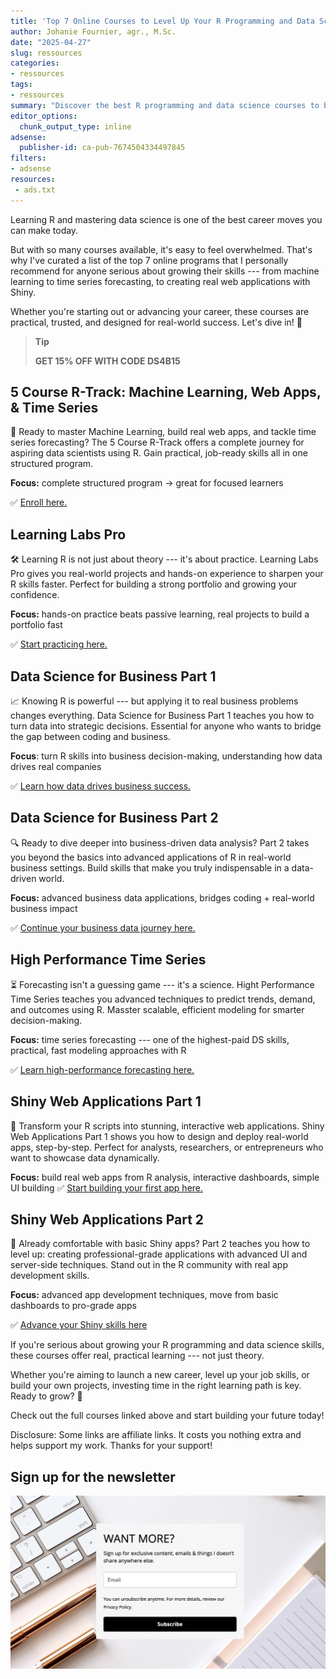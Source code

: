 ```yaml
---
title: 'Top 7 Online Courses to Level Up Your R Programming and Data Science Skills (2025 Edition)'
author: Johanie Fournier, agr., M.Sc.
date: "2025-04-27"
slug: ressources
categories:
- ressources
tags:
- ressources
summary: "Discover the best R programming and data science courses to boost your skills, build real-world projects, and grow your career. Start learning smarter today!"
editor_options: 
  chunk_output_type: inline
adsense:
  publisher-id: ca-pub-7674504334497845
filters:
- adsense
resources:
 - ads.txt 
---
```


<script async src="https://pagead2.googlesyndication.com/pagead/js/adsbygoogle.js?client=ca-pub-7674504334497845" crossorigin="anonymous"></script>

Learning R and mastering data science is one of the best career moves you can make today.

But with so many courses available, it's easy to feel overwhelmed.
That's why I've curated a list of the top 7 online programs that I personally recommend for anyone serious about growing their skills --- from machine learning to time series forecasting, to creating real web applications with Shiny.

Whether you're starting out or advancing your career, these courses are practical, trusted, and designed for real-world success.
Let's dive in! 🚀

> **Tip**
>
> **GET 15% OFF WITH CODE DS4B15**

## 5 Course R-Track: Machine Learning, Web Apps, & Time Series

🚀 Ready to master Machine Learning, build real web apps, and tackle time series forecasting? The 5 Course R-Track offers a complete journey for aspiring data scientists using R. Gain practical, job-ready skills all in one structured program.

**Focus:** complete structured program → great for focused learners

✅ [Enroll here.](Yhttps://university.business-science.io/p/5-course-bundle-machine-learning-web-apps-time-series/?coupon_code=DS4B15&affcode=173166_sqpk4nck)

## Learning Labs Pro

🛠️ Learning R is not just about theory --- it's about practice. Learning Labs Pro gives you real-world projects and hands-on experience to sharpen your R skills faster. Perfect for building a strong portfolio and growing your confidence.

**Focus:** hands-on practice beats passive learning, real projects to build a portfolio fast

✅ [Start practicing here.](Yhttps://university.business-science.io/p/learning-labs-pro/?coupon_code=DS4B15&affcode=173166_sqpk4nck)

## Data Science for Business Part 1

📈 Knowing R is powerful --- but applying it to real business problems changes everything. Data Science for Business Part 1 teaches you how to turn data into strategic decisions. Essential for anyone who wants to bridge the gap between coding and business.

**Focus**: turn R skills into business decision-making, understanding how data drives real companies

✅ [Learn how data drives business success.](Yhttps://university.business-science.io/p/ds4b-101-r-business-analysis-r/?coupon_code=DS4B15&affcode=173166_sqpk4nck)

## Data Science for Business Part 2

🔍 Ready to dive deeper into business-driven data analysis?
Part 2 takes you beyond the basics into advanced applications of R in real-world business settings. Build skills that make you truly indispensable in a data-driven world.

**Focus:** advanced business data applications, bridges coding + real-world business impact

✅ [Continue your business data journey here.](Yhttps://university.business-science.io/p/hr201-using-machine-learning-h2o-lime-to-predict-employee-turnover/?coupon_code=DS4B15&affcode=173166_sqpk4nck)

## High Performance Time Series

⏳ Forecasting isn't a guessing game --- it's a science. Hight Performance Time Series teaches you advanced techniques to predict trends, demand, and outcomes using R. Masster scalable, efficient modeling for smarter decision-making.

**Focus:** time series forecasting --- one of the highest-paid DS skills, practical, fast modeling approaches with R

✅ [Learn high-performance forecasting here.](Yhttps://university.business-science.io/p/ds4b-203-r-high-performance-time-series-forecasting/?coupon_code=DS4B15&affcode=173166_sqpk4nck)

## Shiny Web Applications Part 1

🎨 Transform your R scripts into stunning, interactive web applications. Shiny Web Applications Part 1 shows you how to design and deploy real-world apps, step-by-step. Perfect for analysts, researchers, or entrepreneurs who want to showcase data dynamically.

**Focus:** build real web apps from R analysis, interactive dashboards, simple UI building
✅ [Start building your first app here.](Yhttps://university.business-science.io/p/ds4b-102-r-shiny-web-application-business-level-1/?coupon_code=DS4B15&affcode=173166_sqpk4nck)

## Shiny Web Applications Part 2

🚀 Already comfortable with basic Shiny apps? Part 2 teaches you how to level up: creating professional-grade applications with advanced UI and server-side techniques. Stand out in the R community with real app development skills.

**Focus:** advanced app development techniques, move from basic dashboards to pro-grade apps

✅ [Advance your Shiny skills here](Yhttps://university.business-science.io/p/expert-shiny-developer-with-aws-course-ds4b-202a-r/?coupon_code=DS4B15&affcode=173166_sqpk4nck)

If you're serious about growing your R programming and data science skills,
these courses offer real, practical learning --- not just theory.

Whether you're aiming to launch a new career, level up your job skills, or build your own projects, investing time in the right learning path is key.
Ready to grow? 🚀

Check out the full courses linked above and start building your future today!

Disclosure: Some links are affiliate links. It costs you nothing extra and helps support my work. Thanks for your support!

## Sign up for the newsletter

<a href = "https://dashboard.mailerlite.com/forms/1478852/152663752035010469/share"> ![](sign_up.png)
</a>

<br>
